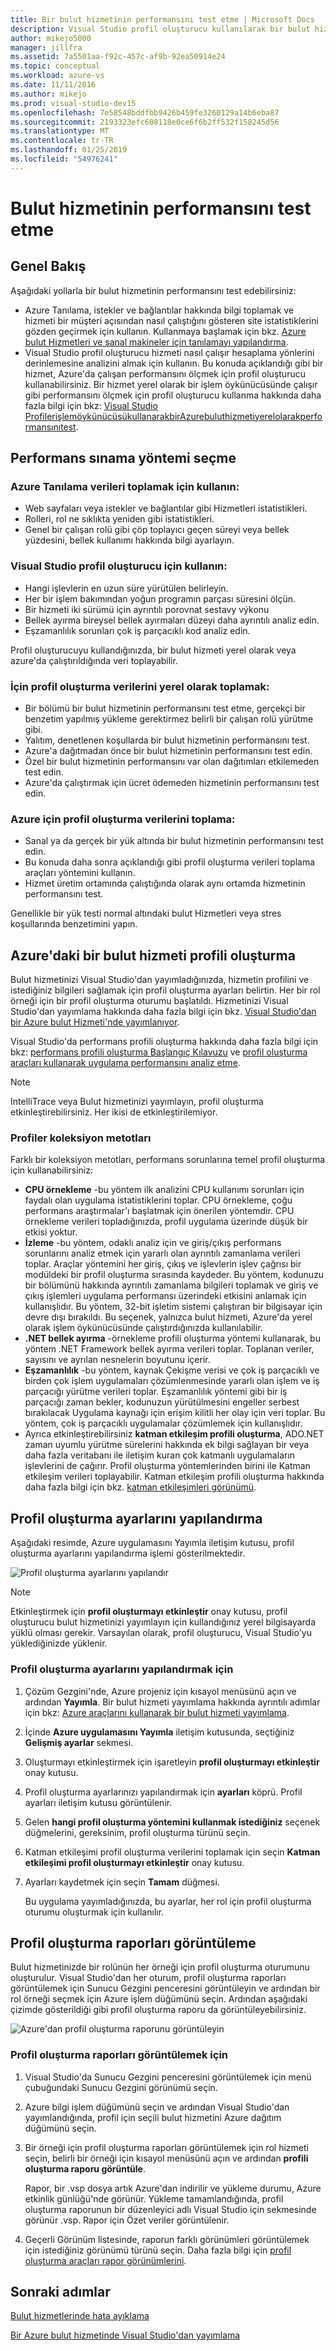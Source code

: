 ```yaml
---
title: Bir bulut hizmetinin performansını test etme | Microsoft Docs
description: Visual Studio profil oluşturucu kullanılarak bir bulut hizmetinin performansını test etme
author: mikejo5000
manager: jillfra
ms.assetid: 7a5501aa-f92c-457c-af9b-92ea50914e24
ms.topic: conceptual
ms.workload: azure-vs
ms.date: 11/11/2016
ms.author: mikejo
ms.prod: visual-studio-dev15
ms.openlocfilehash: 7e58548bddfbb9426b459fe3260129a14b6eba87
ms.sourcegitcommit: 2193323efc608118e0ce6f6b2ff532f158245d56
ms.translationtype: MT
ms.contentlocale: tr-TR
ms.lasthandoff: 01/25/2019
ms.locfileid: "54976241"
---
```

# <a name="testing-the-performance-of-a-cloud-service"></a>Bulut hizmetinin performansını test etme
## <a name="overview"></a>Genel Bakış
Aşağıdaki yollarla bir bulut hizmetinin performansını test edebilirsiniz:

* Azure Tanılama, istekler ve bağlantılar hakkında bilgi toplamak ve hizmeti bir müşteri açısından nasıl çalıştığını gösteren site istatistiklerini gözden geçirmek için kullanın. Kullanmaya başlamak için bkz. [Azure bulut Hizmetleri ve sanal makineler için tanılamayı yapılandırma](http://go.microsoft.com/fwlink/p/?LinkId=623009).
* Visual Studio profil oluşturucu hizmeti nasıl çalışır hesaplama yönlerini derinlemesine analizini almak için kullanın. Bu konuda açıklandığı gibi bir hizmet, Azure'da çalışan performansını ölçmek için profil oluşturucu kullanabilirsiniz. Bir hizmet yerel olarak bir işlem öykünücüsünde çalışır gibi performansını ölçmek için profil oluşturucu kullanma hakkında daha fazla bilgi için bkz: [Visual Studio ProfilerişlemöykünücüsükullanarakbirAzurebuluthizmetiyerelolarakperformansınıtest](http://go.microsoft.com/fwlink/p/?LinkId=262845).

## <a name="choosing-a-performance-testing-method"></a>Performans sınama yöntemi seçme
### <a name="use-azure-diagnostics-to-collect"></a>Azure Tanılama verileri toplamak için kullanın:
* Web sayfaları veya istekler ve bağlantılar gibi Hizmetleri istatistikleri.
* Rolleri, rol ne sıklıkta yeniden gibi istatistikleri.
* Genel bir çalışan rolü gibi çöp toplayıcı geçen süreyi veya bellek yüzdesini, bellek kullanımı hakkında bilgi ayarlayın.

### <a name="use-the-visual-studio-profiler-to"></a>Visual Studio profil oluşturucu için kullanın:
* Hangi işlevlerin en uzun süre yürütülen belirleyin.
* Her bir işlem bakımından yoğun programın parçası süresini ölçün.
* Bir hizmeti iki sürümü için ayrıntılı porovnat sestavy výkonu
* Bellek ayırma bireysel bellek ayırmaları düzeyi daha ayrıntılı analiz edin.
* Eşzamanlılık sorunları çok iş parçacıklı kod analiz edin.

Profil oluşturucuyu kullandığınızda, bir bulut hizmeti yerel olarak veya azure'da çalıştırıldığında veri toplayabilir.

### <a name="collect-profiling-data-locally-to"></a>İçin profil oluşturma verilerini yerel olarak toplamak:
* Bir bölümü bir bulut hizmetinin performansını test etme, gerçekçi bir benzetim yapılmış yükleme gerektirmez belirli bir çalışan rolü yürütme gibi.
* Yalıtım, denetlenen koşullarda bir bulut hizmetinin performansını test.
* Azure'a dağıtmadan önce bir bulut hizmetinin performansını test edin.
* Özel bir bulut hizmetinin performansını var olan dağıtımları etkilemeden test edin.
* Azure'da çalıştırmak için ücret ödemeden hizmetinin performansını test edin.

### <a name="collect-profiling-data-in-azure-to"></a>Azure için profil oluşturma verilerini toplama:
* Sanal ya da gerçek bir yük altında bir bulut hizmetinin performansını test edin.
* Bu konuda daha sonra açıklandığı gibi profil oluşturma verileri toplama araçları yöntemini kullanın.
* Hizmet üretim ortamında çalıştığında olarak aynı ortamda hizmetinin performansını test.

Genellikle bir yük testi normal altındaki bulut Hizmetleri veya stres koşullarında benzetimini yapın.

## <a name="profiling-a-cloud-service-in-azure"></a>Azure'daki bir bulut hizmeti profili oluşturma
Bulut hizmetinizi Visual Studio'dan yayımladığınızda, hizmetin profilini ve istediğiniz bilgileri sağlamak için profil oluşturma ayarları belirtin. Her bir rol örneği için bir profil oluşturma oturumu başlatıldı. Hizmetinizi Visual Studio'dan yayımlama hakkında daha fazla bilgi için bkz. [Visual Studio'dan bir Azure bulut Hizmeti'nde yayımlanıyor](vs-azure-tools-publishing-a-cloud-service.md).

Visual Studio'da performans profili oluşturma hakkında daha fazla bilgi için bkz: [performans profili oluşturma Başlangıç Kılavuzu](https://msdn.microsoft.com/library/azure/ms182372.aspx) ve [profil oluşturma araçları kullanarak uygulama performansını analiz etme](https://msdn.microsoft.com/library/azure/z9z62c29.aspx).

> [!NOTE]
> IntelliTrace veya Bulut hizmetinizi yayımlayın, profil oluşturma etkinleştirebilirsiniz. Her ikisi de etkinleştirilemiyor.
>
>

### <a name="profiler-collection-methods"></a>Profiler koleksiyon metotları
Farklı bir koleksiyon metotları, performans sorunlarına temel profil oluşturma için kullanabilirsiniz:

* **CPU örnekleme** -bu yöntem ilk analizini CPU kullanımı sorunları için faydalı olan uygulama istatistiklerini toplar. CPU örnekleme, çoğu performans araştırmalar'ı başlatmak için önerilen yöntemdir. CPU örnekleme verileri topladığınızda, profil uygulama üzerinde düşük bir etkisi yoktur.
* **İzleme** -bu yöntem, odaklı analiz için ve giriş/çıkış performans sorunlarını analiz etmek için yararlı olan ayrıntılı zamanlama verileri toplar. Araçlar yöntemini her giriş, çıkış ve işlevlerin işlev çağrısı bir modüldeki bir profil oluşturma sırasında kaydeder. Bu yöntem, kodunuzu bir bölümünü hakkında ayrıntılı zamanlama bilgileri toplamak ve giriş ve çıkış işlemleri uygulama performansı üzerindeki etkisini anlamak için kullanışlıdır. Bu yöntem, 32-bit işletim sistemi çalıştıran bir bilgisayar için devre dışı bırakıldı. Bu seçenek, yalnızca bulut hizmeti, Azure'da yerel olarak işlem öykünücüsünde çalıştırdığınızda kullanılabilir.
* **.NET bellek ayırma** -örnekleme profili oluşturma yöntemi kullanarak, bu yöntem .NET Framework bellek ayırma verileri toplar. Toplanan veriler, sayısını ve ayrılan nesnelerin boyutunu içerir.
* **Eşzamanlılık** -bu yöntem, kaynak Çekişme verisi ve çok iş parçacıklı ve birden çok işlem uygulamaları çözümlenmesinde yararlı olan işlem ve iş parçacığı yürütme verileri toplar. Eşzamanlılık yöntemi gibi bir iş parçacığı zaman bekler, kodunuzun yürütülmesini engeller serbest bırakılacak Uygulama kaynağı için erişim kilitli her olay için veri toplar. Bu yöntem, çok iş parçacıklı uygulamalar çözümlemek için kullanışlıdır.
* Ayrıca etkinleştirebilirsiniz **katman etkileşim profili oluşturma**, ADO.NET zaman uyumlu yürütme sürelerini hakkında ek bilgi sağlayan bir veya daha fazla veritabanı ile iletişim kuran çok katmanlı uygulamaların işlevlerini de çağırır. Profil oluşturma yöntemlerinden birini ile Katman etkileşim verileri toplayabilir. Katman etkileşim profili oluşturma hakkında daha fazla bilgi için bkz. [katman etkileşimleri görünümü](https://msdn.microsoft.com/library/azure/dd557764.aspx).

## <a name="configuring-profiling-settings"></a>Profil oluşturma ayarlarını yapılandırma
Aşağıdaki resimde, Azure uygulamasını Yayımla iletişim kutusu, profil oluşturma ayarlarını yapılandırma işlemi gösterilmektedir.

![Profil oluşturma ayarlarını yapılandır](./media/vs-azure-tools-performance-profiling-cloud-services/IC526984.png)

> [!NOTE]
> Etkinleştirmek için **profil oluşturmayı etkinleştir** onay kutusu, profil oluşturucu bulut hizmetinizi yayımlayın için kullandığınız yerel bilgisayarda yüklü olması gerekir. Varsayılan olarak, profil oluşturucu, Visual Studio'yu yüklediğinizde yüklenir.
>
>

### <a name="to-configure-profiling-settings"></a>Profil oluşturma ayarlarını yapılandırmak için
1. Çözüm Gezgini'nde, Azure projeniz için kısayol menüsünü açın ve ardından **Yayımla**. Bir bulut hizmeti yayımlama hakkında ayrıntılı adımlar için bkz: [Azure araçlarını kullanarak bir bulut hizmeti yayımlama](http://go.microsoft.com/fwlink/p?LinkId=623012).
2. İçinde **Azure uygulamasını Yayımla** iletişim kutusunda, seçtiğiniz **Gelişmiş ayarlar** sekmesi.
3. Oluşturmayı etkinleştirmek için işaretleyin **profil oluşturmayı etkinleştir** onay kutusu.
4. Profil oluşturma ayarlarınızı yapılandırmak için **ayarları** köprü. Profil ayarları iletişim kutusu görüntülenir.
5. Gelen **hangi profil oluşturma yöntemini kullanmak istediğiniz** seçenek düğmelerini, gereksinim, profil oluşturma türünü seçin.
6. Katman etkileşimi profil oluşturma verilerini toplamak için seçin **Katman etkileşimi profil oluşturmayı etkinleştir** onay kutusu.
7. Ayarları kaydetmek için seçin **Tamam** düğmesi.

    Bu uygulama yayımladığınızda, bu ayarlar, her rol için profil oluşturma oturumu oluşturmak için kullanılır.

## <a name="viewing-profiling-reports"></a>Profil oluşturma raporları görüntüleme
Bulut hizmetinizde bir rolünün her örneği için profil oluşturma oturumunu oluşturulur. Visual Studio'dan her oturum, profil oluşturma raporları görüntülemek için Sunucu Gezgini penceresini görüntüleyin ve ardından bir rol örneği seçmek için Azure işlem düğümünü seçin. Ardından aşağıdaki çizimde gösterildiği gibi profil oluşturma raporu da görüntüleyebilirsiniz.

![Azure'dan profil oluşturma raporunu görüntüleyin](./media/vs-azure-tools-performance-profiling-cloud-services/IC748914.png)

### <a name="to-view-profiling-reports"></a>Profil oluşturma raporları görüntülemek için
1. Visual Studio'da Sunucu Gezgini penceresini görüntülemek için menü çubuğundaki Sunucu Gezgini görünümü seçin.
2. Azure bilgi işlem düğümünü seçin ve ardından Visual Studio'dan yayımlandığında, profil için seçili bulut hizmetini Azure dağıtım düğümünü seçin.
3. Bir örneği için profil oluşturma raporları görüntülemek için rol hizmeti seçin, belirli bir örneği için kısayol menüsünü açın ve ardından **profili oluşturma raporu görüntüle**.

    Rapor, bir .vsp dosya artık Azure'dan indirilir ve yükleme durumu, Azure etkinlik günlüğü'nde görünür. Yükleme tamamlandığında, profil oluşturma raporunun bir düzenleyici adlı Visual Studio için sekmesinde görünür <Role name> *<Instance Number>* <identifier>.vsp. Rapor için Özet veriler görüntülenir.
4. Geçerli Görünüm listesinde, raporun farklı görünümleri görüntülemek için istediğiniz görünümü türünü seçin. Daha fazla bilgi için [profil oluşturma araçları rapor görünümlerini](https://msdn.microsoft.com/library/azure/bb385755.aspx).

## <a name="next-steps"></a>Sonraki adımlar
[Bulut hizmetlerinde hata ayıklama](vs-azure-tools-debug-cloud-services-virtual-machines.md)

[Bir Azure bulut hizmetinde Visual Studio'dan yayımlama](vs-azure-tools-publishing-a-cloud-service.md)
